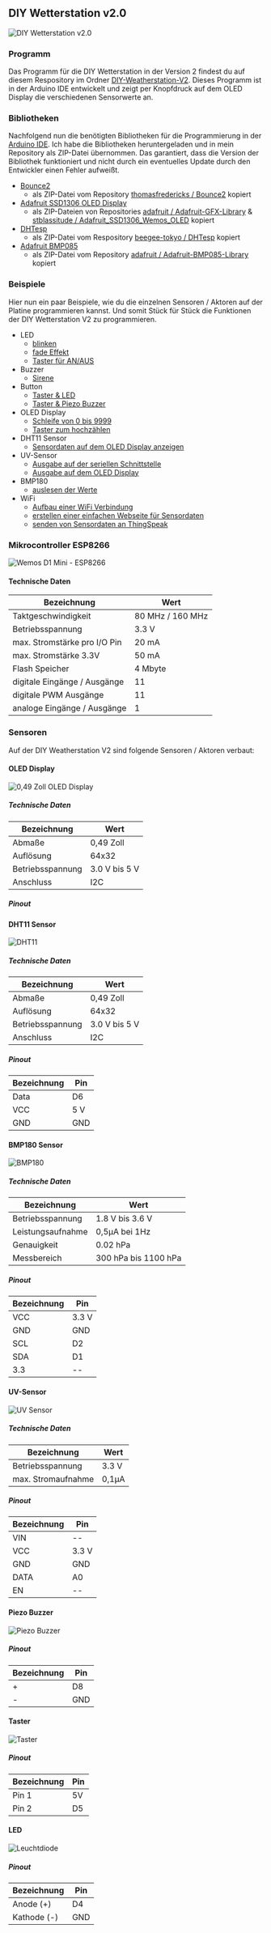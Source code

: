

## DIY Wetterstation v2.0

![DIY Wetterstation v2.0](https://github.com/StefanDraeger/ESP8266---DIY-Wetterstation/blob/main/images/platine_diy_weatherstation_v2_bestueckt.jpg)

### Programm
Das Programm für die DIY Wetterstation in der Version 2 findest du auf diesem Respository im Ordner [DIY-Weatherstation-V2](https://github.com/StefanDraeger/ESP8266---DIY-Wetterstation/tree/main/DIY-Weatherstation-V2/diyWeatherstationV2). Dieses Programm  ist in der Arduino IDE entwickelt und zeigt per Knopfdruck auf dem OLED Display die verschiedenen Sensorwerte an.

### Bibliotheken
Nachfolgend nun die benötigten Bibliotheken für die Programmierung in der [Arduino IDE](https://www.arduino.cc/en/software). Ich habe die Bibliotheken heruntergeladen und in mein Repository als ZIP-Datei übernommen. Das garantiert, dass die Version der Bibliothek funktioniert und nicht durch ein eventuelles Update durch den Entwickler einen Fehler aufweißt.
- [Bounce2](https://github.com/StefanDraeger/ESP8266---DIY-Wetterstation/tree/main/libs/Bounce2)
   - als ZIP-Datei vom Repository [thomasfredericks / Bounce2](https://github.com/thomasfredericks/Bounce2) kopiert
 - [Adafruit SSD1306 OLED Display](https://github.com/StefanDraeger/ESP8266---DIY-Wetterstation/tree/main/libs/OLED)
	 - als ZIP-Dateien von Repositories [adafruit / Adafruit-GFX-Library](https://github.com/adafruit/Adafruit-GFX-Library) & [stblassitude / Adafruit_SSD1306_Wemos_OLED](https://github.com/stblassitude/Adafruit_SSD1306_Wemos_OLED) kopiert
 - [DHTesp](https://github.com/StefanDraeger/ESP8266---DIY-Wetterstation/tree/main/libs/DHT11)
	 - als ZIP-Datei vom Respository [beegee-tokyo / DHTesp](https://github.com/beegee-tokyo/DHTesp) kopiert
 - [Adafruit BMP085](https://github.com/StefanDraeger/ESP8266---DIY-Wetterstation/tree/main/libs/BMP180)
	 - als ZIP-Datei vom Repository [adafruit / Adafruit-BMP085-Library](https://github.com/adafruit/Adafruit-BMP085-Library) kopiert

### Beispiele
Hier nun ein paar Beispiele, wie du die einzelnen Sensoren / Aktoren auf der Platine programmieren kannst. Und somit Stück für Stück die Funktionen der DIY Wetterstation V2 zu programmieren.
- LED
	- [blinken](https://github.com/StefanDraeger/ESP8266---DIY-Wetterstation/tree/main/examples/led/led_blink)
	- [fade Effekt](https://github.com/StefanDraeger/ESP8266---DIY-Wetterstation/tree/main/examples/led/led_fade)
	- [Taster für AN/AUS](https://github.com/StefanDraeger/ESP8266---DIY-Wetterstation/tree/main/examples/led/led_switch)
- Buzzer
	- [Sirene](https://github.com/StefanDraeger/ESP8266---DIY-Wetterstation/tree/main/examples/buzzer/buzzer_simple_sound)
- Button
  - [Taster & LED](https://github.com/StefanDraeger/ESP8266---DIY-Wetterstation/tree/main/examples/button/button_led)
  - [Taster & Piezo Buzzer](https://github.com/StefanDraeger/ESP8266---DIY-Wetterstation/tree/main/examples/button/button_buzzer)
- OLED Display
	- [Schleife von 0 bis 9999](https://github.com/StefanDraeger/ESP8266---DIY-Wetterstation/tree/main/examples/oled_display/oled_display_numbers)
	- [Taster zum hochzählen](https://github.com/StefanDraeger/ESP8266---DIY-Wetterstation/tree/main/examples/oled_display/oled_display_button)
-  DHT11 Sensor
	- [Sensordaten auf dem OLED Display anzeigen](https://github.com/StefanDraeger/ESP8266---DIY-Wetterstation/tree/main/examples/dht11/dht11_oled_display)
- UV-Sensor
	- [Ausgabe auf der seriellen Schnittstelle](https://github.com/StefanDraeger/ESP8266---DIY-Wetterstation/tree/main/examples/uv_sensor/uv_sensor_serial)
	- [Ausgabe auf dem OLED Display](https://github.com/StefanDraeger/ESP8266---DIY-Wetterstation/tree/main/examples/uv_sensor/uv_sensor_oled_display)
- BMP180
	- [auslesen der Werte](https://github.com/StefanDraeger/ESP8266---DIY-Wetterstation/tree/main/examples/bmp180/simple_bmp180_program)
- WiFi
	- [Aufbau einer WiFi Verbindung](https://github.com/StefanDraeger/ESP8266---DIY-Wetterstation/tree/main/examples/wifi/esp8266_simple_wifi_connection)
	- [erstellen einer einfachen Webseite für Sensordaten](https://github.com/StefanDraeger/ESP8266---DIY-Wetterstation/tree/main/examples/wifi/esp8266_webpage_sensor_data)
	- [senden von Sensordaten an ThingSpeak](https://github.com/StefanDraeger/ESP8266---DIY-Wetterstation/tree/main/examples/wifi/esp8266_thingspeak_sensor_data)

### Mikrocontroller ESP8266 
![Wemos D1 Mini - ESP8266](https://github.com/StefanDraeger/ESP8266---DIY-Wetterstation/blob/main/images/esp8266.jpg)
#### Technische Daten
|Bezeichnung|Wert  |
|--|--|
|Taktgeschwindigkeit|80 MHz / 160 MHz|
|Betriebsspannung|3.3 V|
|max. Stromstärke pro I/O Pin|20 mA|
|max. Stromstärke 3.3V|50 mA|
|Flash Speicher|4 Mbyte|
|digitale Eingänge / Ausgänge|11|
|digitale PWM Ausgänge|11|
|analoge Eingänge / Ausgänge|1|
### Sensoren
Auf der DIY Weatherstation V2 sind folgende Sensoren / Aktoren verbaut:

#### OLED Display
![0,49 Zoll OLED Display](https://github.com/StefanDraeger/ESP8266---DIY-Wetterstation/blob/main/images/oled_display.jpg)
##### Technische Daten
|Bezeichnung|Wert  |
|--|--|
|Abmaße  |0,49 Zoll  |
|Auflösung|64x32|
|Betriebsspannung  |3.0 V bis 5 V|
|Anschluss  |I2C |

##### Pinout
#### DHT11 Sensor
![DHT11](https://github.com/StefanDraeger/ESP8266---DIY-Wetterstation/blob/main/images/dht11.jpg)
##### Technische Daten
|Bezeichnung|Wert  |
|--|--|
|Abmaße  |0,49 Zoll  |
|Auflösung|64x32|
|Betriebsspannung  |3.0 V bis 5 V|
|Anschluss  |I2C |

##### Pinout
|Bezeichnung|Pin  |
|--|--|
|Data|D6|
|VCC|5 V|
|GND|GND|
#### BMP180 Sensor
![BMP180](https://github.com/StefanDraeger/ESP8266---DIY-Wetterstation/blob/main/images/bmp180.jpg)
##### Technische Daten
|Bezeichnung|Wert  |
|--|--|
|Betriebsspannung|1.8 V bis 3.6 V|
|Leistungsaufnahme|0,5µA bei 1Hz|
|Genauigkeit|0.02 hPa|
|Messbereich|300 hPa bis 1100 hPa|
##### Pinout
|Bezeichnung|Pin  |
|--|--|
|VCC|3.3 V|
|GND|GND|
|SCL|D2|
|SDA|D1|
|3.3|--|
#### UV-Sensor
![UV Sensor](https://github.com/StefanDraeger/ESP8266---DIY-Wetterstation/blob/main/images/uv_sensor.jpg)
##### Technische Daten
|Bezeichnung|Wert  |
|--|--|
|Betriebsspannung|3.3 V|
|max. Stromaufnahme|0,1µA |
##### Pinout
|Bezeichnung|Pin  |
|--|--|
|VIN|--|
|VCC|3.3 V|
|GND|GND|
|DATA|A0|
|EN|--|

#### Piezo Buzzer
![Piezo Buzzer](https://github.com/StefanDraeger/ESP8266---DIY-Wetterstation/blob/main/images/piezo_buzzer.jpg)
##### Pinout
|Bezeichnung|Pin  |
|--|--|
|+|D8|
|-|GND|
#### Taster
![Taster](https://github.com/StefanDraeger/ESP8266---DIY-Wetterstation/blob/main/images/taster_pulldown.jpg)
##### Pinout
|Bezeichnung|Pin  |
|--|--|
|Pin 1|5V|
|Pin 2|D5|
#### LED
![Leuchtdiode](https://github.com/StefanDraeger/ESP8266---DIY-Wetterstation/blob/main/images/led_vorwiderstand.jpg)
##### Pinout
|Bezeichnung|Pin  |
|--|--|
|Anode (+)|D4|
|Kathode (-)|GND|


